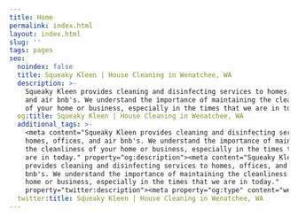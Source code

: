 ```yaml
---
title: Home
permalink: index.html
layout: index.html
slug: ''
tags: pages
seo:
  noindex: false
  title: Squeaky Kleen | House Cleaning in Wenatchee, WA
  description: >-
    Squeaky Kleen provides cleaning and disinfecting services to homes, offices,
    and air bnb's. We understand the importance of maintaining the cleanliness
    of your home or business, especially in the times that we are in today.
  og:title: Squeaky Kleen | House Cleaning in Wenatchee, WA
  additional_tags: >-
    <meta content="Squeaky Kleen provides cleaning and disinfecting services to
    homes, offices, and air bnb's. We understand the importance of maintaining
    the cleanliness of your home or business, especially in the times that we
    are in today." property="og:description"><meta content="Squeaky Kleen
    provides cleaning and disinfecting services to homes, offices, and air
    bnb's. We understand the importance of maintaining the cleanliness of your
    home or business, especially in the times that we are in today."
    property="twitter:description"><meta property="og:type" content="website">
  twitter:title: Squeaky Kleen | House Cleaning in Wenatchee, WA
---
```



